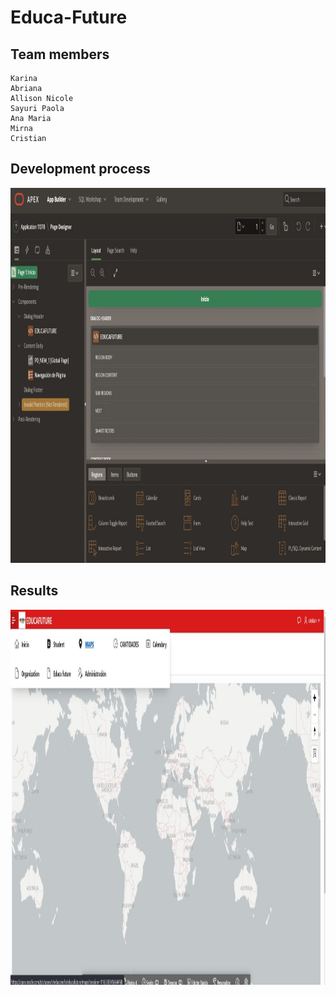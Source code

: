# Educa-Future


## Team members

    Karina 
    Abriana
    Allison Nicole
    Sayuri Paola
    Ana Maria
    Mirna
    Cristian

## Development process

<p align="center">
    <img src="images/development.jpeg" 
     width="1200" height="600"/>
</p>


## Results

<p align="center">
    <img src="images/results.jpeg" 
     width="1200" height="600"/>
</p>
